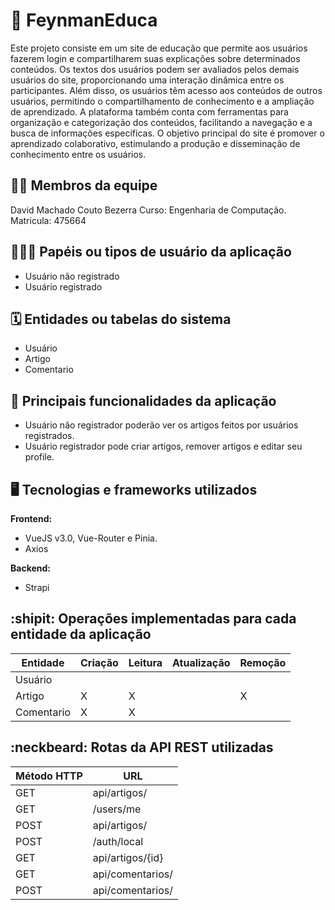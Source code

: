# :checkered_flag: FeynmanEduca

Este projeto consiste em um site de educação que permite aos usuários fazerem login e compartilharem suas explicações sobre determinados conteúdos. Os textos dos usuários podem ser avaliados pelos demais usuários do site, proporcionando uma interação dinâmica entre os participantes. Além disso, os usuários têm acesso aos conteúdos de outros usuários, permitindo o compartilhamento de conhecimento e a ampliação de aprendizado. A plataforma também conta com ferramentas para organização e categorização dos conteúdos, facilitando a navegação e a busca de informações específicas. O objetivo principal do site é promover o aprendizado colaborativo, estimulando a produção e disseminação de conhecimento entre os usuários.

## :technologist: Membros da equipe

David Machado Couto Bezerra
Curso: Engenharia de Computação.
Matricula: 475664

## :people_holding_hands: Papéis ou tipos de usuário da aplicação

- Usuário não registrado
- Usuário registrado

## :spiral_calendar: Entidades ou tabelas do sistema

- Usuário
- Artigo
- Comentario

## :triangular_flag_on_post:	 Principais funcionalidades da aplicação

- Usuário não registrador poderão ver os artigos feitos por usuários registrados.
- Usuário registrador pode criar artigos, remover artigos e editar seu profile.


## :desktop_computer: Tecnologias e frameworks utilizados

**Frontend:**

- VueJS v3.0, Vue-Router e Pinia.
- Axios

**Backend:**

- Strapi

## :shipit: Operações implementadas para cada entidade da aplicação


| Entidade| Criação | Leitura | Atualização | Remoção |
| --- | --- | --- | --- | --- |
| Usuário |  |    |  |  |
| Artigo | X |  X  |  | X |
| Comentario | X | X  |  |  |

## :neckbeard: Rotas da API REST utilizadas

| Método HTTP | URL |
| --- | --- |
| GET | api/artigos/ |
| GET | 	/users/me |
| POST | 	api/artigos/ |
| POST | 	/auth/local |
| GET | api/artigos/{id} |
| GET | api/comentarios/ |
| POST | api/comentarios/ |



